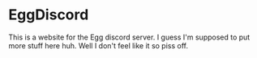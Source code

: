 # EggDiscord
This is a website for the Egg discord server.
I guess I'm supposed to put more stuff here huh.
Well I don't feel like it so piss off.
